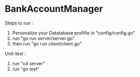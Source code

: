 # BankAccountManager

Steps to run :
1.  Personalize your Datatabase profifle in "config/config.go"
2.  run "go run server/server.go"
3.  then run "go run client/client.go"


Unit-test :
1.  run "cd server"
2.  run "go test"
